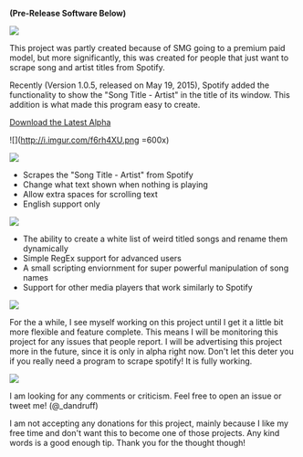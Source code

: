 
**(Pre-Release Software Below)**




![](http://i.imgur.com/obXVOj9.png)

This project was partly created because of SMG going to a premium paid model, but more significantly, this was created for people that just want to scrape song and artist titles from Spotify.

Recently (Version 1.0.5, released on May 19, 2015), Spotify added the functionality to show the "Song Title - Artist" in the title of its window. This addition is what made this program easy to create.

[Download the Latest Alpha](https://dl.dropboxusercontent.com/u/8093066/SpotifyScraper/SpotifyScraper-Alpha3.zip)

![](http://i.imgur.com/f6rh4XU.png =600x)


  
![](http://i.imgur.com/Z1p84vH.png)

* Scrapes the "Song Title - Artist" from Spotify
* Change what text shown when nothing is playing
* Allow extra spaces for scrolling text
* English support only



![](http://i.imgur.com/yFz3Sk8.png)

* The ability to create a white list of weird titled songs and rename them dynamically
* Simple RegEx support for advanced users
* A small scripting enviornment for super powerful manipulation of song names
* Support for other media players that work similarly to Spotify


  
![](http://i.imgur.com/E5RboMr.png)

For the a while, I see myself working on this project until I get it a little bit more flexible and feature complete. This means I will be monitoring this project for any issues that people report. I will be advertising this project more in the future, since it is only in alpha right now. Don't let this deter you if you really need a program to scrape spotify! It is fully working.


  
![](http://i.imgur.com/wqYnKur.png)

I am looking for any comments or criticism. Feel free to open an issue or tweet me! (@_dandruff)

I am not accepting any donations for this project, mainly because I like my free time and don't want this to become one of those projects. Any kind words is a good enough tip. Thank you for the thought though!
